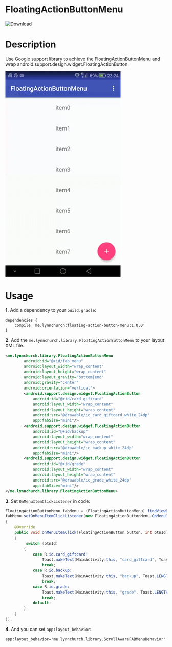# FloatingActionButtonMenu
[ ![Download](https://api.bintray.com/packages/lynnchurch/maven/floating-action-button-menu/images/download.svg) ](https://bintray.com/lynnchurch/maven/floating-action-button-menu/_latestVersion)
# Description
Use Google support library to achieve the FloatingActionButtonMenu and wrap android.support.design.widget.FloatingActionButton.  

![demo](gif/FloatingActionButtonMenu.gif)

# Usage
**1.** Add a dependency to your `build.gradle`:
```
dependencies {
    compile 'me.lynnchurch:floating-action-button-menu:1.0.0'
}
```
**2.** Add the `me.lynnchurch.library.FloatingActionButtonMenu` to your layout XML file.  
```XML
<me.lynnchurch.library.FloatingActionButtonMenu
        android:id="@+id/fab_menu"
        android:layout_width="wrap_content"
        android:layout_height="wrap_content"
        android:layout_gravity="bottom|end"
        android:gravity="center"
        android:orientation="vertical">
        <android.support.design.widget.FloatingActionButton
            android:id="@+id/card_giftcard"
            android:layout_width="wrap_content"
            android:layout_height="wrap_content"
            android:src="@drawable/ic_card_giftcard_white_24dp"
            app:fabSize="mini"/>
        <android.support.design.widget.FloatingActionButton
            android:id="@+id/backup"
            android:layout_width="wrap_content"
            android:layout_height="wrap_content"
            android:src="@drawable/ic_backup_white_24dp"
            app:fabSize="mini"/>
        <android.support.design.widget.FloatingActionButton
            android:id="@+id/grade"
            android:layout_width="wrap_content"
            android:layout_height="wrap_content"
            android:src="@drawable/ic_grade_white_24dp"
            app:fabSize="mini"/>
</me.lynnchurch.library.FloatingActionButtonMenu>
```  
**3.** Set `OnMenuItemClickListener` in code:  
```JAVA
FloatingActionButtonMenu fabMenu = (FloatingActionButtonMenu) findViewById(R.id.fab_menu);
fabMenu.setOnMenuItemClickListener(new FloatingActionButtonMenu.OnMenuItemClickListener()
{
    @Override
    public void onMenuItemClick(FloatingActionButton button, int btnId)
    {
         switch (btnId)
        {
            case R.id.card_giftcard:
                Toast.makeText(MainActivity.this, "card_giftcard", Toast.LENGTH_SHORT).show();
                break;
            case R.id.backup:
                Toast.makeText(MainActivity.this, "backup", Toast.LENGTH_SHORT).show();
                break;
            case R.id.grade:
                Toast.makeText(MainActivity.this, "grade", Toast.LENGTH_SHORT).show();
                break;
            default:
        }
    }
});
```
**4.** And you can set `app:layout_behavior`:
```
app:layout_behavior="me.lynnchurch.library.ScrollAwareFABMenuBehavior"
```
